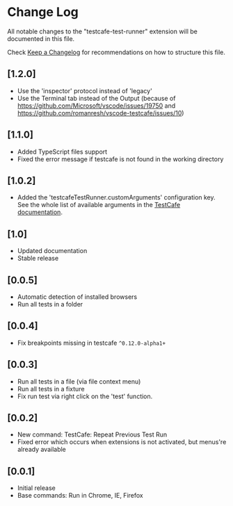 # Change Log
All notable changes to the "testcafe-test-runner" extension will be documented in this file.

Check [Keep a Changelog](http://keepachangelog.com/) for recommendations on how to structure this file.

## [1.2.0]
 - Use the 'inspector' protocol instead of 'legacy'
 - Use the Terminal tab instead of the Output (because of https://github.com/Microsoft/vscode/issues/19750 and https://github.com/romanresh/vscode-testcafe/issues/10)

## [1.1.0]
 - Added TypeScript files support
 - Fixed the error message if testcafe is not found in the working directory

## [1.0.2]
 - Added the 'testcafeTestRunner.customArguments' configuration key. See the whole list of available arguments in the [TestCafe documentation](https://devexpress.github.io/testcafe/documentation/using-testcafe/command-line-interface.html#options).

## [1.0]
 - Updated documentation
 - Stable release

## [0.0.5]
 - Automatic detection of installed browsers
 - Run all tests in a folder

## [0.0.4]
- Fix breakpoints missing in testcafe `^0.12.0-alpha1+`

## [0.0.3]
- Run all tests in a file (via file context menu)
- Run all tests in a fixture
- Fix run test via right click on the 'test' function.

## [0.0.2]
- New command: TestCafe: Repeat Previous Test Run
- Fixed error which occurs when extensions is not activated, but menus're already available

## [0.0.1]
- Initial release
- Base commands: Run in Chrome, IE, Firefox